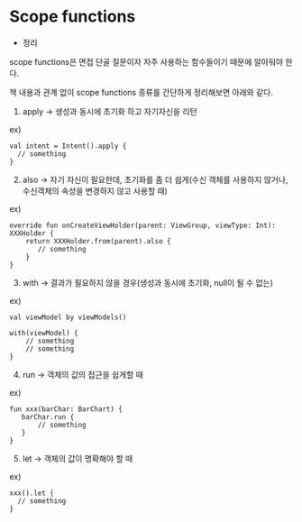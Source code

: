 # Scope functions


* 정리

scope functions은 면접 단골 질문이자 자주 사용하는 함수들이기 때문에 알아둬야 한다.

책 내용과 관계 없이 scope functions 종류를 간단하게 정리해보면 아래와 같다.

1. apply -> 생성과 동시에 초기화 하고 자기자신을 리턴

ex) 

```(kotlin)
val intent = Intent().apply {
  // something
}
```


2. also -> 자기 자신이 필요한데, 초기화를 좀 더 쉽게(수신 객체를 사용하지 않거나, 수신객체의 속성을 변경하지 않고 사용할 때)

ex)

```(kotlin)
override fun onCreateViewHolder(parent: ViewGroup, viewType: Int): XXXHolder {
    return XXXHolder.from(parent).also {
       // something  
    }
}
```


3. with -> 결과가 필요하지 않을 경우(생성과 동시에 초기화, null이 될 수 없는)

ex)

```(kotlin)
val viewModel by viewModels()

with(viewModel) {
    // something
    // something
}
```

4. run -> 객체의 값의 접근을 쉽게할 때

ex)

```(kotlin)
fun xxx(barChar: BarChart) {
   barChar.run {
       // something
   }
}
```


5. let -> 객체의 값이 명확해야 할 때

ex)

```(kotlin)
xxx().let {
  // something
}
```
